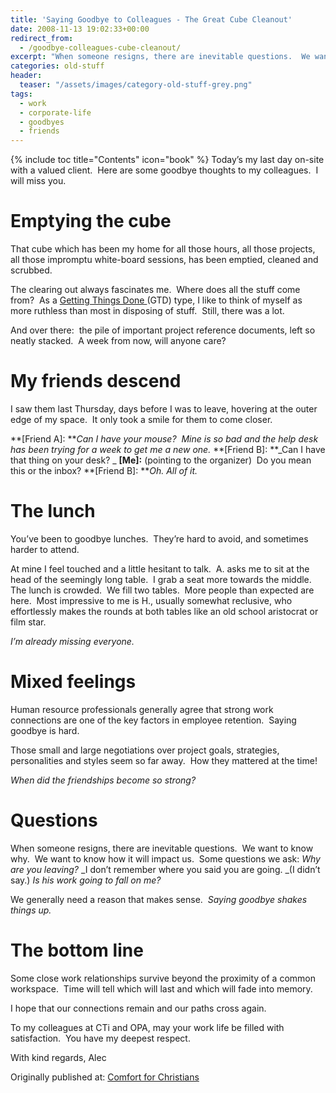 ```yaml
---
title: 'Saying Goodbye to Colleagues - The Great Cube Cleanout'
date: 2008-11-13 19:02:33+00:00
redirect_from:
  - /goodbye-colleagues-cube-cleanout/
excerpt: "When someone resigns, there are inevitable questions.  We want to know why.  We want to know how it will impact us.  Some questions we ask"
categories: old-stuff
header:
  teaser: "/assets/images/category-old-stuff-grey.png"
tags: 
  - work
  - corporate-life
  - goodbyes
  - friends
---
```

{% include toc title="Contents" icon="book" %}
Today’s my last day on-site with a valued client.  Here are some goodbye thoughts to my colleagues.  I will miss you.

# Emptying the cube

That cube which has been my home for all those hours, all those projects, all those impromptu white-board sessions, has been emptied, cleaned and scrubbed.

The clearing out always fascinates me.  Where does all the stuff come from?  As a [Getting Things Done ](http://www.43folders.com/2004/09/08/getting-started-with-getting-things-done)(GTD) type, I like to think of myself as more ruthless than most in disposing of stuff.  Still, there was a lot.

And over there:  the pile of important project reference documents, left so neatly stacked.  A week from now, will anyone care?

# My friends descend

I saw them last Thursday, days before I was to leave, hovering at the outer edge of my space.  It only took a smile for them to come closer.

**[Friend A]: **_Can I have your mouse?  Mine is so bad and the help desk has been trying for a week to get me a new one._
**[Friend B]: **_Can I have that thing on your desk? _
**[Me]:** (pointing to the organizer)  Do you mean this or the inbox?
**[Friend B]: **_Oh. All of it._

# The lunch

You’ve been to goodbye lunches.  They’re hard to avoid, and sometimes harder to attend.

At mine I feel touched and a little hesitant to talk.  A. asks me to sit at the head of the seemingly long table.  I grab a seat more towards the middle.   The lunch is crowded.  We fill two tables.  More people than expected are here.  Most impressive to me is H., usually somewhat reclusive, who effortlessly makes the rounds at both tables like an old school aristocrat or film star.

_I’m already missing everyone._

# Mixed feelings

Human resource professionals generally agree that strong work connections are one of the key factors in employee retention.  Saying goodbye is hard.

Those small and large negotiations over project goals, strategies, personalities and styles seem so far away.  How they mattered at the time!

_When did the friendships become so strong?_

# Questions

When someone resigns, there are inevitable questions.  We want to know why.  We want to know how it will impact us.  Some questions we ask:
_Why are you leaving?_
_I don’t remember where you said you are going. _(I didn’t say.)
_Is his work going to fall on me?_

We generally need a reason that makes sense.  _Saying goodbye shakes things up._

# The bottom line

Some close work relationships survive beyond the proximity of a common workspace.  Time will tell which will last and which will fade into memory.

I hope that our connections remain and our paths cross again.

To my colleagues at CTi and OPA, may your work life be filled with satisfaction.  You have my deepest respect.

With kind regards,
Alec

<div>Originally published at: <a href='http://www.alecsatin.com/'>Comfort for Christians</a></div>
